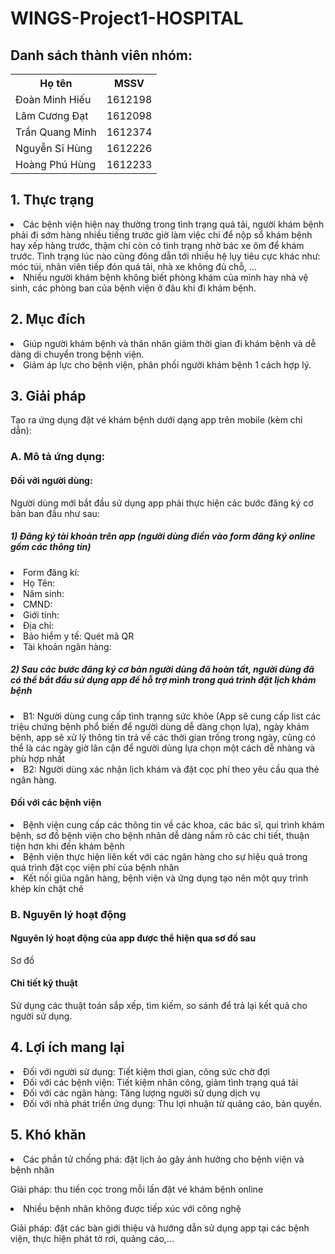 <!DOCTYPE html>
<html>
<head>

</head>
<body>
<h1>WINGS-Project1-HOSPITAL</h1>
<h2> Danh sách thành viên nhóm: </h2>
   <table style="width:100%">
  <tr>
    <th>Họ tên</th>
    <th>MSSV</th> 
  </tr>
  <tr>
    <td>Đoàn Minh Hiếu</td>
    <td>1612198</td>



  </tr>
  <tr>
    <td>Lâm Cương Đạt</td>
    <td>1612098</td> 


  </tr>
  <tr>
        <td>Trần Quang Minh</td> 
        <td>1612374</td>
  </tr>
  <tr>
        <td>Nguyễn Sĩ Hùng</td> 
        <td>1612226</td>
  </tr>
  <tr>
        <td>Hoàng Phú Hùng</td> 
        <td>1612233</td>
  </tr>
</table>
<h2>1. Thực trạng</h2>
<li> Các bệnh viện hiện nay thường trong tình trạng quá tải, người khám bệnh phải đi sớm hàng nhiều tiếng trước giờ làm việc chỉ để nộp sổ khám bệnh hay xếp hàng trước, thậm chí còn có tình trạng nhờ bác xe ôm để khám trước. Tình trạng lúc nào cũng đông dẫn tới nhiều hệ lụy tiêu cực khác như: móc túi, nhân viên tiếp đón quá tải, nhà xe không đủ chỗ, …
</li>
<li>Nhiều người khám bệnh không biết phòng khám của mình hay nhà vệ sinh, các phòng ban của bệnh viện ở đâu khi đi khám bệnh. </li>


<h2>2. Mục đích</h2>
<p><li> Giúp người khám bệnh và thân nhân giảm thời gian đi khám bệnh và dễ dàng di chuyển trong bệnh viện.
</li>
<li> Giảm áp lực cho bệnh viện, phân phối người khám bệnh 1 cách hợp lý.
</li></p>
<h2>3. Giải pháp</h2>
<p>Tạo ra ứng dụng đặt vé khám bệnh dưới dạng app trên mobile (kèm chỉ dẫn):
<h3>A. Mô tả ứng dụng:</h3>
<h4>Đối với người dùng:</h4>
<p>Người dùng mới bắt đầu sử dụng app phải thực hiện các bước đăng ký cơ bản ban đầu như sau:</p>
<h5>1) Đăng ký tài khoản trên app (người dùng điền vào form đăng ký online gồm các thông tin)</h5>
<li>Form đăng kí: </li>
<li>Họ Tên: </li>
<li>Năm sinh: </li>
<li>CMND: </li>
<li>Giới tính: </li>
<li>Địa chỉ: </li>
<li>Bảo hiểm y tế: Quét mã QR</li>
<li>Tài khoản ngân hàng: </li>
<h5>2) Sau các bước đăng ký cơ bản người dùng đã hoàn tất, người dùng đã có thể bắt đầu sử dụng app để hỗ trợ mình trong quá trình đặt lịch khám bệnh</h5>
<li>B1: Người dùng cung cấp tình trạnng sức khỏe (App sẽ cung cấp list các triệu chứng bệnh phổ biến để người dùng dễ dàng chọn lựa), ngày khám bệnh, app sẽ xử lý thông tin trả về các thời gian trống trong ngày, cũng có thể là các ngày giờ lân cận để người dùng lựa chọn một cách dễ nhàng và phù hợp nhất</li>
<li>B2: Người dùng xác nhận lịch khám và đặt cọc phí theo yêu cầu qua thẻ ngân hàng.</li>
<h4>Đối với các bệnh viện</h4>
<li>Bệnh viện cung cấp các thông tin về các khoa, các bác sĩ, qui trình khám bệnh, sơ đồ bệnh viện cho bệnh nhân dễ dàng nắm rõ các chi tiết, thuận tiện hơn khi đến khám bệnh</li>
<li>Bệnh viện thực hiện liên kết với các ngân hàng cho sự hiệu quả trong quá trình đặt cọc viện phí của bệnh nhân</li>
<li>Kết nối giũa ngân hàng, bệnh viện và ứng dụng tạo nên một quy trình khép kín chặt chẽ</li>
<h3>B. Nguyên lý hoạt động</h3>
<h4>Nguyên lý hoạt động của app được thể hiện qua sơ đồ sau</h4>
<p>Sơ đồ</p>
<h4>Chi tiết kỹ thuật</h4>
<p>Sử dụng các thuật toán sắp xếp, tìm kiếm, so sánh để trả lại kết quả cho người sử dụng.</p>
<h2>4. Lợi ích mang lại</h2>
<li>Đối với người sử dụng: Tiết kiệm thơi gian, công sức chờ đợi</li>
<li>Đối với các bệnh viện: Tiết kiệm nhân công, giảm tình trạng quá tải</li>
<li>Đối với các ngân hàng: Tăng lượng người sử dụng dịch vụ</li>
<li>Đối với nhà phát triển ứng dụng: Thu lợi nhuận từ quảng cáo, bản quyền.</li>
<h2>5. Khó khăn</h2>
<li>Các phần tử chống phá: đặt lịch ảo gây ảnh hưởng cho bệnh viện và bệnh nhân </li>
<p>   Giải pháp: thu tiền cọc trong mỗi lần đặt vé khám bệnh online</p>
<li>Nhiều bệnh nhân không được tiếp xúc với công nghệ</li>
<p>   Giải pháp: đặt các bàn giới thiệu và hướng dẫn sử dụng app tại các bệnh viện, thực hiện phát tờ rơi, quảng cáo,...</p>
</body>
</html>
